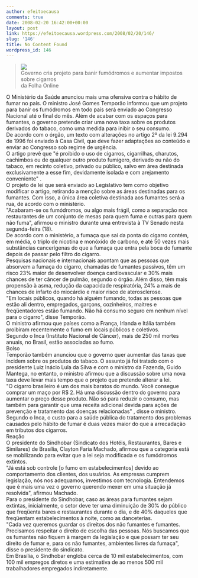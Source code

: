 ```yaml
---
author: efeitoecausa
comments: true
date: 2008-02-20 16:42:00+00:00
layout: post
link: https://efeitoecausa.wordpress.com/2008/02/20/146/
slug: '146'
title: No Content Found
wordpress_id: 146
---
```


>[![](http://efeitoecausa.files.wordpress.com/2008/02/fumodromo1.jpg?w=300)](http://efeitoecausa.files.wordpress.com/2008/02/fumodromo1.jpg)  
  Governo cria projeto para banir fumódromos e aumentar impostos sobre cigarros   
da Folha Online  
  
O Ministério da Saúde anunciou mais uma ofensiva contra o hábito de fumar no país. O ministro José Gomes Temporão informou que um projeto para banir os fumódromos em todo país será enviado ao Congresso Nacional até o final do mês. Além de acabar com os espaços para fumantes, o governo pretende criar uma nova taxa sobre os produtos derivados do tabaco, como uma medida para inibir o seu consumo.  
De acordo com o órgão, um texto com alterações no artigo 2º da lei 9.294 de 1996 foi enviado à Casa Civil, que deve fazer adaptações ao conteúdo e enviar ao Congresso sob regime de urgência.  
O artigo prevê que "é proibido o uso de cigarros, cigarrilhas, charutos, cachimbos ou de qualquer outro produto fumígero, derivado ou não do tabaco, em recinto coletivo, privado ou público, salvo em área destinada exclusivamente a esse fim, devidamente isolada e com arejamento conveniente" .  
O projeto de lei que será enviado ao Legislativo tem como objetivo modificar o artigo, retirando a menção sobre as áreas destinadas para os fumantes. Com isso, a única área coletiva destinada aos fumantes será a rua, de acordo com o ministério.  
"Acabaram-se os fumódromos, ou algo mais frágil, como a separação nos restaurantes de um conjunto de mesas para quem fuma e outras para quem não fuma", afirmou o ministro durante uma entrevista à TV Senado nesta segunda-feira (18).  
De acordo com o ministério, a fumaça que sai da ponta do cigarro contém, em média, o triplo de nicotina e monóxido de carbono, e até 50 vezes mais substâncias cancerígenas do que a fumaça que entra pela boca do fumante depois de passar pelo filtro do cigarro.  
Pesquisas nacionais e internacionais apontam que as pessoas que absorvem a fumaça do cigarro, chamadas de fumantes passivos, têm um risco 23% maior de desenvolver doença cardiovascular e 30% mais chances de ter câncer de pulmão, segundo o órgão. Além disso, têm mais propensão à asma, redução da capacidade respiratória, 24% a mais de chances de infarto do miocárdio e maior risco de aterosclerose.  
"Em locais públicos, quando há alguém fumando, todas as pessoas que estão ali dentro, empregados, garçons, cozinheiros, maitres e freqüentadores estão fumando. Não há consumo seguro em nenhum nível para o cigarro", disse Temporão.  
O ministro afirmou que países como a França, Irlanda e Itália também proibiram recentemente o fumo em locais públicos e coletivos.  
Segundo o Inca (Instituto Nacional de Câncer), mais de 250 mil mortes anuais, no Brasil, estão associadas ao fumo.  
Bolso  
Temporão também anunciou que o governo quer aumentar das taxas que incidem sobre os produtos do tabaco. O assunto já foi tratado com o presidente Luiz Inácio Lula da Silva e com o ministro da Fazenda, Guido Mantega, no entanto, o ministro afirmou que a discussão sobre uma nova taxa deve levar mais tempo que o projeto que pretende alterar a lei.  
"O cigarro brasileiro é um dos mais baratos do mundo. Você consegue comprar um maço por R$ 2. Há uma discussão dentro do governo para aumentar o preço desse produto. Não só para reduzir o consumo, mas também para garantir que uma receita adicional devida para ações de prevenção e tratamento das doenças relacionadas" , disse o ministro.  
Segundo o Inca, o custo para a saúde pública do tratamento dos problemas causados pelo hábito de fumar é duas vezes maior do que a arrecadação em tributos dos cigarros.  
Reação  
O presidente do Sindhobar (Sindicato dos Hotéis, Restaurantes, Bares e Similares) de Brasília, Clayton Faria Machado, afirmou que a categoria está se mobilizando para evitar que a lei seja modificada e os fumódromos extintos.  
"Já está sob controle [o fumo em estabelecimentos] devido ao comportamento dos clientes, dos usuários. As empresas cumprem legislação, nós nos adequamos, investimos com tecnologia. Entendemos que é mais uma vez o governo querendo mexer em uma situação já resolvida", afirmou Machado.  
Para o presidente do Sindhobar, caso as áreas para fumantes sejam extintas, inicialmente, o setor deve ter uma diminuição de 30% do público que freqüenta bares e restaurantes durante o dia, e de 40% daqueles que freqüentam estabelecimentos à noite, como as danceterias.  
"Cada vez queremos guardar os direitos dos não fumantes e fumantes. Precisamos respeitar o direito de escolha das pessoas. Nós buscamos que os fumantes não fiquem à margem da legislação e que possam ter seu direito de fumar e, para os não fumantes, ambientes livres da fumaça", disse o presidente do sindicato.  
Em Brasília, o Sindhobar engloba cerca de 10 mil estabelecimentos, com 100 mil empregos diretos e uma estimativa de ao menos 500 mil trabalhadores empregados indiretamente.
